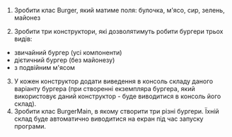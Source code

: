 1. Зробити клас Burger, який матиме поля:
булочка, м'ясо, сир, зелень, майонез

2. Зробити три конструктори, які дозволятимуть робити бургери трьох видів:
- звичайний бургер (усі компоненти)
-  дієтичний бургер (без майонезу)
-  з подвійним м'ясом
3. У кожен конструктор додати виведення в консоль складу даного варіанту бургера (при створенні екземпляра бургера, який використовує даний конструктор - буде виводитися в консоль його склад).
4. Зробити клас BurgerMain, в якому створити три різні бургери. Їхній склад буде автоматично виводитися на екран під час запуску програми.
